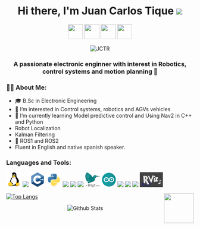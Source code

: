 <h1 align="center">Hi there, I'm Juan Carlos Tique <img src="https://media.giphy.com/media/hvRJCLFzcasrR4ia7z/giphy.gif" width="25px"></h1>

<p align="center">  
  <a href="https://www.linkedin.com/in/juan-carlos-tique-rangel-bb29a812a"><img height="40" width="40" alt="" src="https://cdn-icons-png.flaticon.com/128/3536/3536505.png" alt="LinkedIn Badge"/></a>
  <a href="http://juancarlostique.pythonanywhere.com/"><img height="40" width="40" alt="" src="https://cdn-icons-png.flaticon.com/512/300/300221.png" alt="web-page Badge"/></a>
  <a href="https://twitter.com/JuanCtique"><img height="40" width="40" alt="" src="https://user-images.githubusercontent.com/47435355/232180626-8641fc2e-fa37-46a5-8aab-db8b93e37f9c.png" alt="twitter Badge"/></a>  
  <a href="mailto:juancarlostiquerangel@gmail.com"><img height="40" width="40" alt="" src="https://cdn-icons-png.flaticon.com/512/5968/5968534.png" alt="Gmail"/></a>
</p>

<p align="center"><img src="https://komarev.com/ghpvc/?username=JuanCarlos-TiqueRangel&color=lightgrey" alt="JCTR" /></p>

<h3 align="center"> A passionate electronic enginner with interest in Robotics, control systems and motion planning 🚀 </h3>

### :man_technologist: About Me: 
<!--<img src="https://komarev.com/ghpvc/?username=JuanCarlos-TiqueRangel&color=lightgrey" alt="JCTR" /> -->

- 🎓 B.Sc in Electronic Engineering
- 👀 I’m interested in Control systems, robotics and AGVs vehicles
- 🌱 I’m currently learning Model predictive control and Using Nav2 in C++ and Python 
- Robot Localization
- Kalman Filtering
- 🦾 ROS1 and ROS2  
- Fluent in English and native spanish speaker.

### Languages and Tools:
<a><img height="40" src="https://raw.githubusercontent.com/devicons/devicon/master/icons/linux/linux-original.svg"></a>
<a><img height="40" src="https://upload.wikimedia.org/wikipedia/commons/4/4b/Bash_Logo_Colored.svg"></a>
<a><img height="40" src="https://raw.githubusercontent.com/github/explore/180320cffc25f4ed1bbdfd33d4db3a66eeeeb358/topics/cpp/cpp.png"></a>
<a><img height="40" src="https://raw.githubusercontent.com/devicons/devicon/master/icons/python/python-original.svg"></a>
<a><img height="40" src="https://upload.wikimedia.org/wikipedia/commons/2/21/Matlab_Logo.png"></a>
<a><img height="40" src="https://www.vectorlogo.zone/logos/git-scm/git-scm-icon.svg"></a>
<a><img height="40" src="https://cdn-icons-png.flaticon.com/128/1265/1265531.png"></a>
<a><img height="40" src="https://raw.githubusercontent.com/github/explore/180320cffc25f4ed1bbdfd33d4db3a66eeeeb358/topics/latex/latex.png"></a>
<a><img height="40" src="https://raw.githubusercontent.com/github/explore/180320cffc25f4ed1bbdfd33d4db3a66eeeeb358/topics/arduino/arduino.png"></a>
<a><img height="40" src="https://upload.wikimedia.org/wikipedia/commons/thumb/b/bb/Ros_logo.svg/723px-Ros_logo.svg.png"></a>
<a href="https://navigation.ros.org/index.html"><img height="40" src="https://avatars.githubusercontent.com/u/62168404?s=200&v=4"></a>
<a><img height="40" src="https://newscrewdriver.files.wordpress.com/2018/07/gazebo.png"></a>
<a><img height="40" src="https://raw.githubusercontent.com/ros-visualization/rviz/noetic-devel/images/splash.png"></a>

<img align="right" height="80" width="80" alt="" src = "https://media.giphy.com/media/26n7b7PjSOZJwVCmY/giphy.gif" />

<p align="right"><![](https://komarev.com/ghpvc/?username=your-github-username&style=flat-square)></p>

[![Top Langs](https://github-readme-stats.vercel.app/api/top-langs/?username=JuanCarlos-TiqueRangel&layout=compact&theme=vision-friendly-dark)](https://github.com/anuraghazra/github-readme-stats)

<p align="center">
        <img src="https://raw.githubusercontent.com/mayhemantt/mayhemantt/Update/svg/Bottom.svg" alt="Github Stats" />
</p>


<!--<img align="right" src = "https://media.giphy.com/media/26n7b7PjSOZJwVCmY/giphy.gif" />

<!--![pc_gif](https://media.giphy.com/media/dxn6fRlTIShoeBr69N/giphy.gif)

<!--![pc_gif](https://media.giphy.com/media/26u4nJPf0JtQPdStq/giphy.gif)

<!---
JuanCarlos-TiqueRangel/JuanCarlos-TiqueRangel is a ✨ special ✨ repository because its `README.md` (this file) appears on your GitHub profile.
You can click the Preview link to take a look at your changes.
--->
